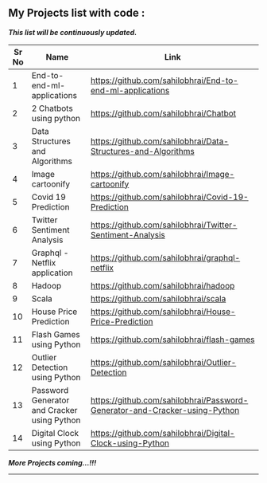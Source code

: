 ## My Projects list with code : 

***This list will be continuously updated.***

| Sr No | Name                                                         | Link                                |
| ----- | ------------------------------------------------------------ | ----------------------------------- |
| 1     | End-to-end-ml-applications                                   | https://github.com/sahilobhrai/End-to-end-ml-applications          |
| 2     | 2 Chatbots using python                                      | https://github.com/sahilobhrai/Chatbot                               |
| 3     | Data Structures and Algorithms                               | https://github.com/sahilobhrai/Data-Structures-and-Algorithms             |
| 4     | Image cartoonify                                             | https://github.com/sahilobhrai/Image-cartoonify             |
| 5     | Covid 19 Prediction                                          | https://github.com/sahilobhrai/Covid-19-Prediction         |
| 6     | Twitter Sentiment Analysis                                   | https://github.com/sahilobhrai/Twitter-Sentiment-Analysis            |
| 7     | Graphql - Netflix application                                | https://github.com/sahilobhrai/graphql-netflix |
| 8     | Hadoop                                                       | https://github.com/sahilobhrai/hadoop              |
| 9     | Scala                                                        | https://github.com/sahilobhrai/scala          |
| 10    | House Price Prediction                                       | https://github.com/sahilobhrai/House-Price-Prediction             |
| 11    | Flash Games using Python                                     | https://github.com/sahilobhrai/flash-games             |
| 12    | Outlier Detection using Python                               | https://github.com/sahilobhrai/Outlier-Detection            |
| 13   | Password Generator and Cracker using Python                   | https://github.com/sahilobhrai/Password-Generator-and-Cracker-using-Python            |
| 14   | Digital Clock using Python                                    | https://github.com/sahilobhrai/Digital-Clock-using-Python            |


***More Projects coming...!!!***

---
